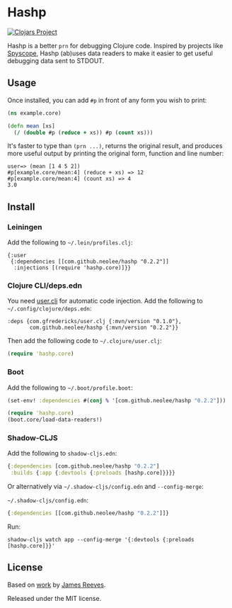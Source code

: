 # Hashp

[![Clojars Project](https://img.shields.io/clojars/v/com.github.neolee/hashp.svg)](https://clojars.org/com.github.neolee/hashp)

Hashp is a better `prn` for debugging Clojure code. Inspired by projects like [Spyscope][], Hashp (ab)uses data readers to make it easier to get useful debugging data sent to STDOUT.

[spyscope]: https://github.com/dgrnbrg/spyscope

## Usage

Once installed, you can add `#p` in front of any form you wish to print:

```clojure
(ns example.core)

(defn mean [xs]
  (/ (double #p (reduce + xs)) #p (count xs)))
```

It's faster to type than `(prn ...)`, returns the original result, and produces more useful output by printing the original form, function and line number:

```
user=> (mean [1 4 5 2])
#p[example.core/mean:4] (reduce + xs) => 12
#p[example.core/mean:4] (count xs) => 4
3.0
```

## Install

### Leiningen

Add the following to `~/.lein/profiles.clj`:

```edn
{:user
 {:dependencies [[com.github.neolee/hashp "0.2.2"]]
  :injections [(require 'hashp.core)]}}
```

### Clojure CLI/deps.edn

You need [user.cli](https://github.com/gfredericks/user.clj) for automatic code injection. Add the following to `~/.config/clojure/deps.edn`:

```edn
:deps {com.gfredericks/user.clj {:mvn/version "0.1.0"},
       com.github.neolee/hashp {:mvn/version "0.2.2"}}
```

Then add the following code to `~/.clojure/user.clj`:

``` clojure
(require 'hashp.core)
```

### Boot

Add the following to `~/.boot/profile.boot`:

```clojure
(set-env! :dependencies #(conj % '[com.github.neolee/hashp "0.2.2"]))

(require 'hashp.core)
(boot.core/load-data-readers!)
```

### Shadow-CLJS

Add the following to `shadow-cljs.edn`:
```clojure
{:dependencies [com.github.neolee/hashp "0.2.2"]
 :builds {:app {:devtools {:preloads [hashp.core]}}}}
```

Or alternatively via `~/.shadow-cljs/config.edn` and `--config-merge`:

`~/.shadow-cljs/config.edn`:
```clojure
{:dependencies [[com.github.neolee/hashp "0.2.2"]]}
```

Run:
```
shadow-cljs watch app --config-merge '{:devtools {:preloads [hashp.core]}}'
```

## License

Based on [work](https://github.com/weavejester/hashp) by [James Reeves](https://github.com/weavejester).

Released under the MIT license.
